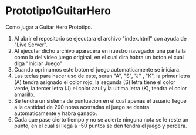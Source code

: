 # Prototipo1GuitarHero
Como jugar a Guitar Hero Prototipo.
1. Al abrir el repositorio se ejecutara el archivo "index.html" con ayuda de "Live Server".
2. Al ejecutar dicho archivo aparecera en nuestro navegador una pantalla como la del video juego original, en el cual dira habra un boton el cual diga "Iniciar Juego"
3. Cuando oprimamos este boton el juego automaticamente se iniciara.
4. Las teclas para hacer uso de este, seran "A", "S", "J" , "K", la primer letra (A) tendra asignado el color rojo, la segunda (S) letra tiene el color verde, la tercer letra (J) el color azul y la ultima letra (K), tendra el color amarillo.
5. Se tendra un sistema de puntuacion en el cual apenas el usuario llegue a la cantidad de 200 notas acertadas el juego se dentra automaticamente y habra ganado.
6. Cada que pase cierto tiempo y no se acierte ninguna nota se le reste un punto, en el cual si llega a -50 puntos se den tendra el juego y perdera.
